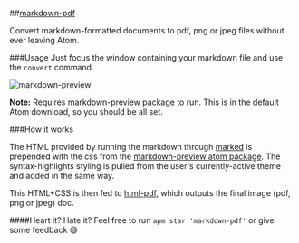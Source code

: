 ##[markdown-pdf](https://atom.io/packages/markdown-pdf)

Convert markdown-formatted documents to pdf, png or jpeg files without ever leaving Atom.

###Usage
Just focus the window containing your markdown file and use the `convert` command.

![markdown-preview](https://raw.githubusercontent.com/travs/markdown-pdf/master/assets/testpdf.png)

**Note:** Requires markdown-preview package to run. This is in the default Atom download, so you should be all set.

###How it works

The HTML provided by running the markdown through [marked](https://www.npmjs.org/package/marked) is prepended with the css from the [markdown-preview atom package](https://github.com/atom/markdown-preview). The syntax-highlights styling is pulled from the user's currently-active theme and added in the same way.

This HTML+CSS is then fed to [html-pdf](https://www.npmjs.org/package/html-pdf), which outputs the final image (pdf, png or jpeg) doc.

####Heart it? Hate it?
Feel free to run `apm star 'markdown-pdf'` or give some feedback :smile:
